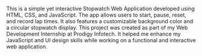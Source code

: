 This is a simple yet interactive Stopwatch Web Application developed using HTML, CSS, and JavaScript. The app allows users to start, pause, reset, and record lap times. It also features a customizable background color and a circular stopwatch display.
This project was created as part of my Web Development Internship at Prodigy Infotech. It helped me enhance my JavaScript and UI design skills while working on a functional and interactive web application.
